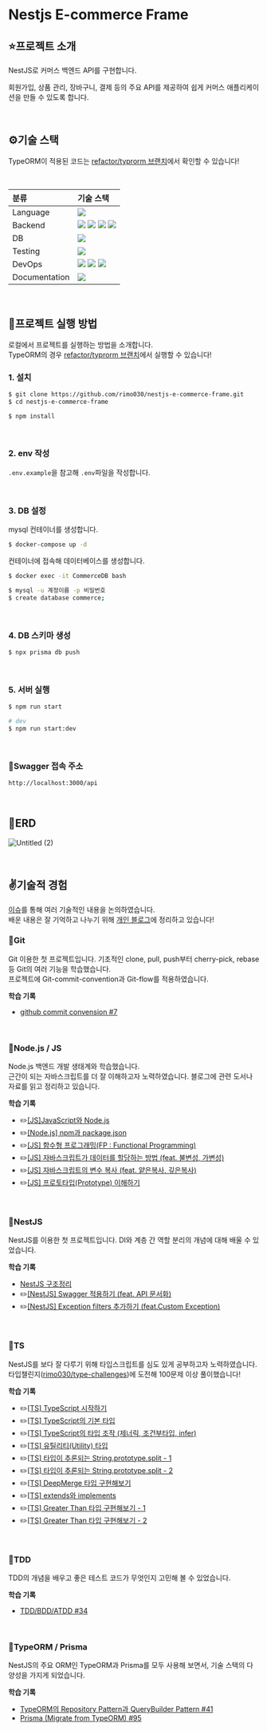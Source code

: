 # Nestjs E-commerce Frame

## ⭐프로젝트 소개

NestJS로 커머스 백엔드 API를 구현합니다.

회원가입, 상품 관리, 장바구니, 결제 등의 주요 API를 제공하여 쉽게 커머스 애플리케이션을 만들 수 있도록 합니다.

<br>

## ⚙️기술 스택

TypeORM이 적용된 코드는 [refactor/typrorm 브랜치](https://github.com/rimo030/nestjs-e-commerce-frame/tree/refactor/typeorm)에서 확인할 수 있습니다!

<br>

| 분류          | 기술 스택                                                                                                                                                                                                                                                                                                                                                                      |
| :------------ | :----------------------------------------------------------------------------------------------------------------------------------------------------------------------------------------------------------------------------------------------------------------------------------------------------------------------------------------------------------------------------- |
| Language      | [![](https://img.shields.io/badge/TypeScript-3178C6?style=flat-square&logo=TypeScript&logoColor=white)]()                                                                                                                                                                                                                                                                      |
| Backend       | [![](https://img.shields.io/badge/Node.js-339933?style=flat-square&logo=Node.js&logoColor=white)]() [![](https://img.shields.io/badge/NestJS-E0234E?style=flat-square&logo=NestJS&logoColor=white)]() [![](https://img.shields.io/badge/Prisma-2D3748?style=flat-square&logo=Prisma&logoColor=white)]() [![](https://img.shields.io/badge/TypeORM-FE5F50?style=flat-square)]() |
| DB            | [![](https://img.shields.io/badge/Mysql-4479A1?style=flat-square&logo=MySql&logoColor=white)]()                                                                                                                                                                                                                                                                                |
| Testing       | [![](https://img.shields.io/badge/Jest-C21325?style=flat-square&logo=Jest&logoColor=white)]()                                                                                                                                                                                                                                                                                  |
| DevOps        | [![](https://img.shields.io/badge/github-181717?style=flat-square&logo=github&logoColor=white)]() [![](https://img.shields.io/badge/AWS-232F3E?style=flat-square&logo=amazonAWS&logoColor=white)]() [![](https://img.shields.io/badge/Docker-2496ED?style=flat-square&logo=Docker&logoColor=white)]()                                                                          |
| Documentation | [![](https://img.shields.io/badge/Swagger-83B81A?style=flat-square&logo=Swagger&logoColor=white)]()                                                                                                                                                                                                                                                                            |

<br>

## 📍프로젝트 실행 방법

로컬에서 프로젝트를 실행하는 방법을 소개합니다. <br>
TypeORM의 경우 [refactor/typrorm 브랜치](https://github.com/rimo030/nestjs-e-commerce-frame/tree/refactor/typeorm)에서 실행할 수 있습니다!

### 1. 설치

```sh
$ git clone https://github.com/rimo030/nestjs-e-commerce-frame.git
$ cd nestjs-e-commerce-frame

$ npm install
```

<br>

### 2. env 작성

`.env.example`을 참고해 `.env`파일을 작성합니다.

<br>

### 3. DB 설정

mysql 컨테이너를 생성합니다.

```sh
$ docker-compose up -d
```

컨테이너에 접속해 데이터베이스를 생성합니다.

```sh
$ docker exec -it CommerceDB bash

$ mysql -u 계정이름 -p 비밀번호
$ create database commerce;
```

<br>

### 4. DB 스키마 생성

```sh
$ npx prisma db push
```

<br>

### 5. 서버 실행

```sh
$ npm run start

# dev
$ npm run start:dev
```

<br>

### 📍Swagger 접속 주소

```sh
http://localhost:3000/api
```

<br>

## 🔗ERD

![Untitled (2)](https://github.com/rimo030/nestjs-e-commerce-frame/assets/109577985/5ff87344-b957-4f28-bea3-6c96a2fa5d86)

<br>

## ✌️기술적 경험

[이슈](https://github.com/rimo030/nestjs-e-commerce-frame/issues)를 통해 여러 기술적인 내용을 논의하였습니다. <br>
배운 내용은 잘 기억하고 나누기 위해 [개인 블로그](https://munak.tistory.com/)에 정리하고 있습니다!

### 📍Git

Git 이용한 첫 프로젝트입니다. 기초적인 clone, pull, push부터 cherry-pick, rebase등 Git의 여러 기능을 학습했습니다. <br>
프로젝트에 Git-commit-convention과 Git-flow를 적용하였습니다.

**학습 기록**

- [github commit convension #7](https://github.com/rimo030/nestjs-e-commerce-frame/issues/7#issue-1973493348)

<br>

### 📍Node.js / JS

Node.js 백엔드 개발 생태계와 학습했습니다. <br>
근간이 되는 자바스크립트를 더 잘 이해하고자 노력하였습니다. 블로그에 관련 도서나 자료를 읽고 정리하고 있습니다.

**학습 기록**

- ✏️[[JS]JavaScript와 Node.js](https://munak.tistory.com/147)
- ✏️[[Node.js] npm과 package.json](https://munak.tistory.com/144)
- ✏️[[JS] 함수형 프로그래밍(FP : Functional Programming)](https://munak.tistory.com/150)
- ✏️[[JS] 자바스크립트가 데이터를 할당하는 방법 (feat. 불변성, 가변성)](https://munak.tistory.com/181)
- ✏️[[JS] 자바스크립트의 변수 복사 (feat. 얕은복사, 깊은복사)](https://munak.tistory.com/183)
- ✏️[[JS] 프로토타입(Prototype) 이해하기](https://munak.tistory.com/188)

<br>

### 📍NestJS

NestJS를 이용한 첫 프로젝트입니다. DI와 계층 간 역할 분리의 개념에 대해 배울 수 있었습니다. <br>

**학습 기록**

- [NestJS 구조정리](https://github.com/rimo030/nestjs-e-commerce-frame/issues/6)
- ✏️[[NestJS] Swagger 적용하기 (feat. API 문서화)](https://munak.tistory.com/186)
- ✏️[[NestJS] Exception filters 추가하기 (feat.Custom Exception)](https://munak.tistory.com/189)

<br>

### 📍TS

NestJS를 보다 잘 다루기 위해 타입스크립트를 심도 있게 공부하고자 노력하였습니다. <br>
타입챌린지([rimo030/type-challenges](https://github.com/rimo030/type-challenges))에 도전해 100문제 이상 풀이했습니다!

**학습 기록**

- ✏️[[TS] TypeScript 시작하기](https://munak.tistory.com/148)
- ✏️[[TS] TypeScript의 기본 타입](https://munak.tistory.com/161)
- ✏️[[TS] TypeScript의 타입 조작 (제너릭, 조건부타입, infer)](https://munak.tistory.com/162)
- ✏️[[TS] 유틸리티(Utility) 타입](https://munak.tistory.com/165)
- ✏️[[TS] 타입이 추론되는 String.prototype.split - 1](https://munak.tistory.com/166)
- ✏️[[TS] 타입이 추론되는 String.prototype.split - 2](https://munak.tistory.com/170)
- ✏️[[TS] DeepMerge 타입 구현해보기](https://munak.tistory.com/172)
- ✏️[[TS] extends와 implements](https://munak.tistory.com/191)
- ✏️[[TS] Greater Than 타입 구현해보기 - 1](https://munak.tistory.com/198)
- ✏️[[TS] Greater Than 타입 구현해보기 - 2](https://munak.tistory.com/199)

<br>

### 📍TDD

TDD의 개념을 배우고 좋은 테스트 코드가 무엇인지 고민해 볼 수 있었습니다.

**학습 기록**

- [TDD/BDD/ATDD #34](https://github.com/rimo030/nestjs-e-commerce-frame/issues/34)

<br>

### 📍TypeORM / Prisma

NestJS의 주요 ORM인 TypeORM과 Prisma를 모두 사용해 보면서, 기술 스택의 다양성을 가지게 되었습니다.

**학습 기록**

- [TypeORM의 Repository Pattern과 QueryBuilder Pattern #41](https://github.com/rimo030/nestjs-e-commerce-frame/issues/41#issue-1992859474)
- [Prisma (Migrate from TypeORM) #95](https://github.com/rimo030/nestjs-e-commerce-frame/issues/95#issue-2261681794)

<br>
